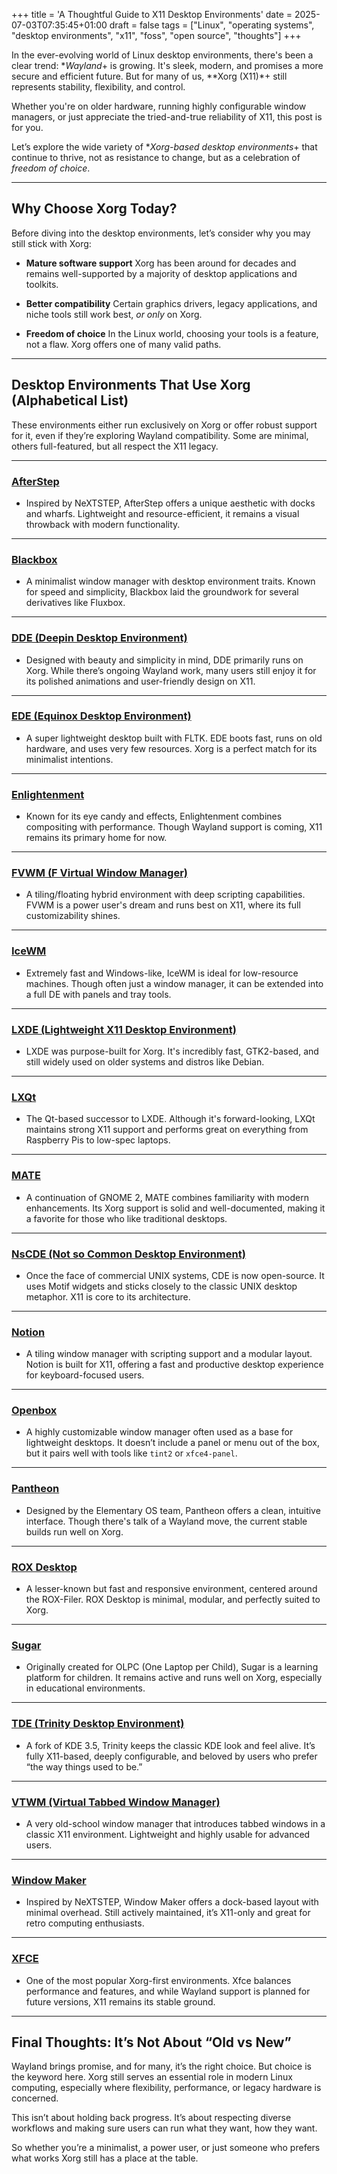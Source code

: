 +++
title = 'A Thoughtful Guide to X11 Desktop Environments'
date = 2025-07-03T07:35:45+01:00
draft = false
tags = ["Linux", "operating systems", "desktop environments", "x11", "foss", "open source", "thoughts"]
+++

In the ever-evolving world of Linux desktop environments, there's been a clear trend: **Wayland*+ is growing. It's sleek, modern, and promises a more secure and efficient future. But for many of us, **Xorg (X11)*+ still represents stability, flexibility, and control.

Whether you're on older hardware, running highly configurable window managers, or just appreciate the tried-and-true reliability of X11, this post is for you.

Let’s explore the wide variety of **Xorg-based desktop environments*+ that continue to thrive, not as resistance to change, but as a celebration of *freedom of choice*.

---

## Why Choose Xorg Today?

Before diving into the desktop environments, let’s consider why you may still stick with Xorg:

+ **Mature software support**
  Xorg has been around for decades and remains well-supported by a majority of desktop applications and toolkits.

+ **Better compatibility**
  Certain graphics drivers, legacy applications, and niche tools still work best, *or only* on Xorg.

+ **Freedom of choice**
  In the Linux world, choosing your tools is a feature, not a flaw. Xorg offers one of many valid paths.

---

## Desktop Environments That Use Xorg (Alphabetical List)

These environments either run exclusively on Xorg or offer robust support for it, even if they’re exploring Wayland compatibility. Some are minimal, others full-featured, but all respect the X11 legacy.

---

### **[AfterStep](http://www.afterstep.org/)**

+ Inspired by NeXTSTEP, AfterStep offers a unique aesthetic with docks and wharfs. Lightweight and resource-efficient, it remains a visual throwback with modern functionality.

---

### **[Blackbox](https://wiki.archlinux.org/title/Blackbox)**

+ A minimalist window manager with desktop environment traits. Known for speed and simplicity, Blackbox laid the groundwork for several derivatives like Fluxbox.

---

### **[DDE (Deepin Desktop Environment)](https://www.deepin.org/en/dde/)**

+ Designed with beauty and simplicity in mind, DDE primarily runs on Xorg. While there’s ongoing Wayland work, many users still enjoy it for its polished animations and user-friendly design on X11.

---

### **[EDE (Equinox Desktop Environment)](https://edeproject.org/)**

+ A super lightweight desktop built with FLTK. EDE boots fast, runs on old hardware, and uses very few resources. Xorg is a perfect match for its minimalist intentions.

---

### **[Enlightenment](https://www.enlightenment.org/)**

+ Known for its eye candy and effects, Enlightenment combines compositing with performance. Though Wayland support is coming, X11 remains its primary home for now.

---

### **[FVWM (F Virtual Window Manager)](https://www.fvwm.org/)**

+ A tiling/floating hybrid environment with deep scripting capabilities. FVWM is a power user's dream and runs best on X11, where its full customizability shines.

---

### **[IceWM](https://ice-wm.org/)**

+ Extremely fast and Windows-like, IceWM is ideal for low-resource machines. Though often just a window manager, it can be extended into a full DE with panels and tray tools.

---

### **[LXDE (Lightweight X11 Desktop Environment)](http://www.lxde.org/)**

+ LXDE was purpose-built for Xorg. It's incredibly fast, GTK2-based, and still widely used on older systems and distros like Debian.

---

### **[LXQt](https://lxqt-project.org/)**

+ The Qt-based successor to LXDE. Although it's forward-looking, LXQt maintains strong X11 support and performs great on everything from Raspberry Pis to low-spec laptops.

---

### **[MATE](https://mate-desktop.org/)**

+ A continuation of GNOME 2, MATE combines familiarity with modern enhancements. Its Xorg support is solid and well-documented, making it a favorite for those who like traditional desktops.

---

### **[NsCDE (Not so Common Desktop Environment)](https://github.com/NsCDE/NsCDE)**

+ Once the face of commercial UNIX systems, CDE is now open-source. It uses Motif widgets and sticks closely to the classic UNIX desktop metaphor. X11 is core to its architecture.

----

### **[Notion](https://notionwm.net/)**

+ A tiling window manager with scripting support and a modular layout. Notion is built for X11, offering a fast and productive desktop experience for keyboard-focused users.

---

### **[Openbox](https://openbox.org/)**

+ A highly customizable window manager often used as a base for lightweight desktops. It doesn’t include a panel or menu out of the box, but it pairs well with tools like `tint2` or `xfce4-panel`.

---

### **[Pantheon](https://wiki.archlinux.org/title/Pantheon)**

+ Designed by the Elementary OS team, Pantheon offers a clean, intuitive interface. Though there's talk of a Wayland move, the current stable builds run well on Xorg.

---

### **[ROX Desktop](https://rox.sourceforge.net/desktop/)**

+ A lesser-known but fast and responsive environment, centered around the ROX-Filer. ROX Desktop is minimal, modular, and perfectly suited to Xorg.

---

### **[Sugar](https://www.sugarlabs.org/)**

+ Originally created for OLPC (One Laptop per Child), Sugar is a learning platform for children. It remains active and runs well on Xorg, especially in educational environments.

---

### **[TDE (Trinity Desktop Environment)](https://www.trinitydesktop.org/)**

+ A fork of KDE 3.5, Trinity keeps the classic KDE look and feel alive. It’s fully X11-based, deeply configurable, and beloved by users who prefer “the way things used to be.”

---

### **[VTWM (Virtual Tabbed Window Manager)](http://www.vtwm.org/)**

+ A very old-school window manager that introduces tabbed windows in a classic X11 environment. Lightweight and highly usable for advanced users.

---

### **[Window Maker](https://www.windowmaker.org/)**

+ Inspired by NeXTSTEP, Window Maker offers a dock-based layout with minimal overhead. Still actively maintained, it’s X11-only and great for retro computing enthusiasts.

---

### **[XFCE](https://www.xfce.org/)**

+ One of the most popular Xorg-first environments. Xfce balances performance and features, and while Wayland support is planned for future versions, X11 remains its stable ground.

---

## Final Thoughts: It’s Not About “Old vs New”

Wayland brings promise, and for many, it’s the right choice. But choice is the keyword here. Xorg still serves an essential role in modern Linux computing, especially where flexibility, performance, or legacy hardware is concerned.

This isn’t about holding back progress. It’s about respecting diverse workflows and making sure users can run what they want, how they want.

So whether you’re a minimalist, a power user, or just someone who prefers what works Xorg still has a place at the table.

